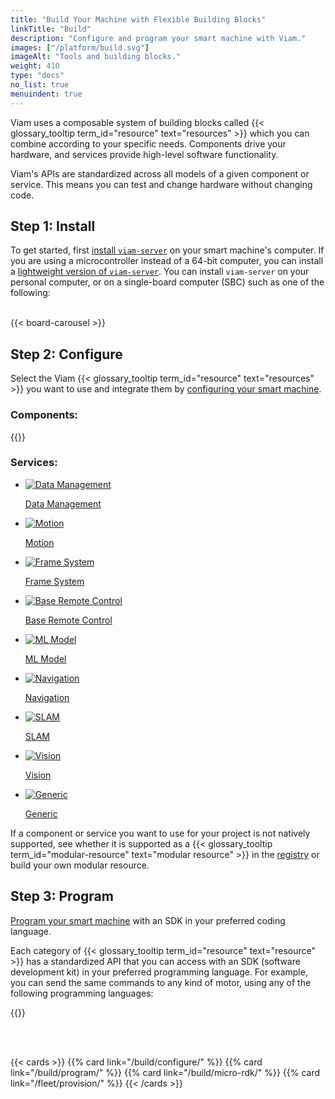 ```yaml
---
title: "Build Your Machine with Flexible Building Blocks"
linkTitle: "Build"
description: "Configure and program your smart machine with Viam."
images: ["/platform/build.svg"]
imageAlt: "Tools and building blocks."
weight: 410
type: "docs"
no_list: true
menuindent: true
---
```


Viam uses a composable system of building blocks called {{< glossary_tooltip term_id="resource" text="resources" >}} which you can combine according to your specific needs.
Components drive your hardware, and services provide high-level software functionality.

Viam's APIs are standardized across all models of a given component or service.
This means you can test and change hardware without changing code.

## Step 1: Install

To get started, first [install `viam-server`](/get-started/installation/) on your smart machine's computer.
If you are using a microcontroller instead of a 64-bit computer, you can install a [lightweight version of `viam-server`](/build/micro-rdk/).
You can install `viam-server` on your personal computer, or on a single-board computer (SBC) such as one of the following:
<br><br>

{{< board-carousel >}}

## Step 2: Configure

Select the Viam {{< glossary_tooltip term_id="resource" text="resources" >}} you want to use and integrate them by [configuring your smart machine](/build/configure/).

<div class="cards max-page">
  <div class="row">
    <div class="col sectionlist">
        <div>
        <h3>Components:</h3>
        {{<sectionlist section="/components/">}}
        </div>
    </div>
    <div class="col sectionlist">
<div><h3>Services:</h3><ul class="sectionlist"><li><a href="/data/" title="Data Management Service"><div><picture><img src="../services/icons/data-capture.svg" alt="Data Management" loading="lazy"></picture><p>Data Management</p></div></a></li></ul><ul class="sectionlist"><li><a href="/mobility/motion/" title="Motion Service"><div><picture><img src="../services/icons/motion.svg" alt="Motion" loading="lazy"></picture><p>Motion</p></div></a></li></ul><ul class="sectionlist"><li><a href="/mobility/frame-system/" title="The Robot Frame System"><div><picture><img src="../services/icons/frame-system.svg" alt="Frame System" loading="lazy"></picture><p>Frame System</p></div></a></li></ul><ul class="sectionlist"><li><a href="/mobility/base-rc/" title="Base Remote Control Service"><div><picture><img src="../services/icons/base-rc.svg" alt="Base Remote Control" loading="lazy"></picture><p>Base Remote Control</p></div></a></li></ul><ul class="sectionlist"><li><a href="/ml/" title="ML Model Service"><div><picture><img src="../services/icons/ml.svg" alt="ML Model" loading="lazy"></picture><p>ML Model</p></div></a></li></ul><ul class="sectionlist"><li><a href="/mobility/navigation/" title="The Navigation Service"><div><picture><img src="../services/icons/navigation.svg" alt="Navigation" loading="lazy"></picture><p>Navigation</p></div></a></li></ul><ul class="sectionlist"><li><a href="/mobility/slam/" title="SLAM Service"><div><picture><img src="../services/icons/slam.svg" alt="SLAM" loading="lazy"></picture><p>SLAM</p></div></a></li></ul><ul class="sectionlist"><li><a href="/ml/vision/" title="Vision Service"><div><picture><img src="../services/icons/vision.svg" alt="Vision" loading="lazy"></picture><p>Vision</p></div></a></li></ul><ul class="sectionlist"><li><a href="/registry/advanced/generic/" title="Generic Service"><div><picture><img src="../icons/components/generic.svg" alt="Generic" loading="lazy"></picture><p>Generic</p></div></a></li></ul></div>
    </div>
  </div>
</div>

If a component or service you want to use for your project is not natively supported, see whether it is supported as a {{< glossary_tooltip term_id="modular-resource" text="modular resource" >}} in the [registry](/registry/) or build your own modular resource.

## Step 3: Program

[Program your smart machine](/build/program/) with an SDK in your preferred coding language.

Each category of {{< glossary_tooltip term_id="resource" text="resource" >}} has a standardized API that you can access with an SDK (software development kit) in your preferred programming language.
For example, you can send the same commands to any kind of motor, using any of the following programming languages:

{{<sectionlist section="/sdks">}}

<br><br>

{{< cards >}}
{{% card link="/build/configure/" %}}
{{% card link="/build/program/" %}}
{{% card link="/build/micro-rdk/" %}}
{{% card link="/fleet/provision/" %}}
{{< /cards >}}
